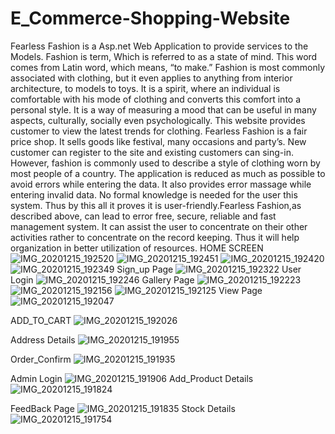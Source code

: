 # E_Commerce-Shopping-Website
Fearless Fashion is a Asp.net Web Application to provide services to the Models. Fashion is term, Which is referred to as a state of mind. This word comes from Latin word, which means, “to make.” Fashion is most commonly associated with clothing, but it even applies to anything from interior architecture, to models to toys. It is a spirit, where an individual is comfortable with his mode of clothing and converts this comfort into a personal style. It is a way of measuring a mood that can be useful in many aspects, culturally, socially even psychologically. This website provides customer to view the latest trends for clothing. Fearless Fashion is a fair price shop. It sells goods like festival, many occasions and party’s. New customer can register to the site and existing customers can sing-in. However, fashion is commonly used to describe a style of clothing worn by most people of a country. The application is reduced as much as possible to avoid errors while entering the data. It also provides error massage while entering invalid data. No formal knowledge is needed for the user this system. Thus by this all it proves it is user-friendly.Fearless Fashion,as described above, can lead to error free, secure, reliable and fast management system. It can assist the user to concentrate on their other activities rather to concentrate on the record keeping. Thus it will help organization in better utilization of resources.
       HOME SCREEN
        ![IMG_20201215_192520](https://user-images.githubusercontent.com/75658978/102225081-cc9e0e80-3f0c-11eb-9887-6989156e4942.jpg)
![IMG_20201215_192451](https://user-images.githubusercontent.com/75658978/102225159-e0e20b80-3f0c-11eb-8edf-c78dc4b0bce5.jpg)
![IMG_20201215_192420](https://user-images.githubusercontent.com/75658978/102225192-eccdcd80-3f0c-11eb-94ae-870346498abc.jpg)
![IMG_20201215_192349](https://user-images.githubusercontent.com/75658978/102225218-f48d7200-3f0c-11eb-8aba-87bc31cfdc22.jpg)
 Sign_up Page
 ![IMG_20201215_192322](https://user-images.githubusercontent.com/75658978/102225250-ff480700-3f0c-11eb-84c1-29f4e56591fc.jpg)
User Login
![IMG_20201215_192246](https://user-images.githubusercontent.com/75658978/102225307-1555c780-3f0d-11eb-959a-240b31dd239e.jpg)
Gallery Page
![IMG_20201215_192223](https://user-images.githubusercontent.com/75658978/102225364-29012e00-3f0d-11eb-9b02-8c2a2e9460fc.jpg)
![IMG_20201215_192156](https://user-images.githubusercontent.com/75658978/102225409-33bbc300-3f0d-11eb-8c38-d2fcb9f24c6c.jpg)
![IMG_20201215_192125](https://user-images.githubusercontent.com/75658978/102225437-3ae2d100-3f0d-11eb-96ce-a63a416225c3.jpg)
 View Page
 ![IMG_20201215_192047](https://user-images.githubusercontent.com/75658978/102225505-4f26ce00-3f0d-11eb-991e-e0739272f324.jpg)
 
ADD_TO_CART
![IMG_20201215_192026](https://user-images.githubusercontent.com/75658978/102225667-7c737c00-3f0d-11eb-93d7-d17180716a52.jpg)

Address Details
![IMG_20201215_191955](https://user-images.githubusercontent.com/75658978/102225729-8f864c00-3f0d-11eb-98b4-3bb5d27ca192.jpg)

Order_Confirm
![IMG_20201215_191935](https://user-images.githubusercontent.com/75658978/102225804-9e6cfe80-3f0d-11eb-8233-3c4e99c23ad0.jpg)

Admin Login
![IMG_20201215_191906](https://user-images.githubusercontent.com/75658978/102225884-b9d80980-3f0d-11eb-90a5-d893b2e71cdb.jpg)
Add_Product Details
![IMG_20201215_191824](https://user-images.githubusercontent.com/75658978/102225975-d3795100-3f0d-11eb-8364-4a2279b764a0.jpg)

FeedBack Page
![IMG_20201215_191835](https://user-images.githubusercontent.com/75658978/102226017-e0964000-3f0d-11eb-9ed2-fb5c586e31e3.jpg)
Stock Details
![IMG_20201215_191754](https://user-images.githubusercontent.com/75658978/102226046-e8ee7b00-3f0d-11eb-815b-ce63b2929514.jpg)

